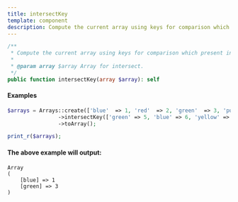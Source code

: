 ```yaml
---
title: intersectKey
template: component
description: Compute the current array using keys for comparison which present in the given one.
---
```


```php
/**
 * Compute the current array using keys for comparison which present in the given one.
 *
 * @param array $array Array for intersect.
 */
public function intersectKey(array $array): self
```

#### Examples

```php
$arrays = Arrays::create(['blue'  => 1, 'red'  => 2, 'green'  => 3, 'purple' => 4])
                ->intersectKey(['green' => 5, 'blue' => 6, 'yellow' => 7, 'cyan' => 8])
                ->toArray();

print_r($arrays);
```

#### The above example will output:

```text
Array
(
    [blue] => 1
    [green] => 3
)
```
